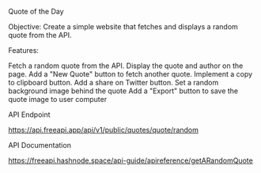 Quote of the Day

Objective: Create a simple website that fetches and displays a random quote from the API.

Features:

Fetch a random quote from the API.
Display the quote and author on the page.
Add a "New Quote" button to fetch another quote.
Implement a copy to clipboard button.
Add a share on Twitter button.
Set a random background image behind the quote
Add a "Export" button to save the quote image to user computer

API Endpoint

https://api.freeapi.app/api/v1/public/quotes/quote/random

API Documentation

https://freeapi.hashnode.space/api-guide/apireference/getARandomQuote